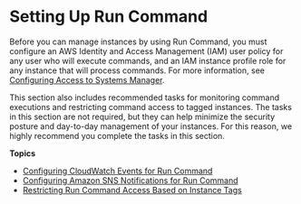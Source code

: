 # Setting Up Run Command<a name="sysman-rc-setting-up"></a>

Before you can manage instances by using Run Command, you must configure an AWS Identity and Access Management \(IAM\) user policy for any user who will execute commands, and an IAM instance profile role for any instance that will process commands\. For more information, see [Configuring Access to Systems Manager](systems-manager-access.md)\. 

This section also includes recommended tasks for monitoring command executions and restricting command access to tagged instances\. The tasks in this section are not required, but they can help minimize the security posture and day\-to\-day management of your instances\. For this reason, we highly recommend you complete the tasks in this section\.

**Topics**
+ [Configuring CloudWatch Events for Run Command](rc-cwe.md)
+ [Configuring Amazon SNS Notifications for Run Command](rc-sns-notifications.md)
+ [Restricting Run Command Access Based on Instance Tags](sysman-rc-setting-up-cmdsec.md)